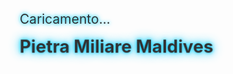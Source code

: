 <!DOCTYPE html>
<html lang="it">
<head>
  <meta charset="UTF-8" />
  <meta name="viewport" content="width=device-width, initial-scale=1.0"/>
  <title>Pietra Miliare Maldives</title>
  <style>
    * { margin: 0; padding: 0; box-sizing: border-box; }

    body {
      background: url('https://source.unsplash.com/1600x900/?maldives,beach') no-repeat center center fixed;
      background-size: cover;
      color: #00ccff;
      font-family: 'Courier New', Courier, monospace;
      overflow: hidden;
      height: 100vh;
      display: flex;
      justify-content: center;
      align-items: center;
      position: relative;
    }

    h1 {
      font-size: 2em;
      z-index: 10;
      text-shadow: 0 0 5px #00ccff, 0 0 10px #00ccff, 0 0 20px #00ccff;
      animation: pulse 2s infinite alternate;
      opacity: 0;
      transition: opacity 1.5s ease;
    }

    @keyframes pulse {
      from { transform: scale(1); opacity: 0.9; }
      to { transform: scale(1.05); opacity: 1; }
    }

    .matrix {
      position: absolute;
      width: 100%;
      height: 100%;
      top: 0;
      left: 0;
      z-index: 1;
      overflow: hidden;
    }

    canvas {
      display: block;
    }

    #loading {
      position: absolute;
      z-index: 20;
      font-size: 1.5em;
      animation: blink 1s infinite;
      text-shadow: 0 0 5px #00ccff, 0 0 10px #00ccff;
    }

    @keyframes blink {
      0%, 100% { opacity: 1; }
      50% { opacity: 0.3; }
    }

    .hidden {
      display: none;
    }

    .fade-in {
      opacity: 1 !important;
    }
  </style>
</head>
<body>
  <div id="loading">Caricamento...</div>
  <h1 id="mainTitle">Pietra Miliare Maldives</h1>
  <div class="matrix">
    <canvas id="matrixCanvas"></canvas>
  </div>

  <!-- Musica di sottofondo -->
  <audio autoplay loop>
    <source src="path_to_your_boduberu_audio.mp3" type="audio/mpeg">
    Il tuo browser non supporta l'elemento audio.
  </audio>

  <script>
    const canvas = document.getElementById("matrixCanvas");
    const ctx = canvas.getContext("2d");

    let width = canvas.width = window.innerWidth;
    let height = canvas.height = window.innerHeight;

    const baseMessage = " until you make it... zitto e nuota zitto e nuota nuota nuota... ";
    const fontSize = 22;
    const textSpacing = fontSize;
    const lines = 8;

    let offset = 0;

    // Ripeti il messaggio per coprire lo schermo più margine
    const repeatFactor = Math.ceil(width / (baseMessage.length * textSpacing)) + 2;
    const fullMessage = baseMessage.repeat(repeatFactor);
    const letters = fullMessage.split('');

    function draw() {
      ctx.clearRect(0, 0, width, height);

      ctx.font = fontSize + "px Courier New";
      ctx.shadowColor = "#00ffff";
      ctx.shadowBlur = 8;

      for (let l = 0; l < lines; l++) {
        const waveAmplitude = 20 + l * 5;
        const waveFrequency = 0.015 + l * 0.002;
        const waveSpeed = 0.5 + l * 0.1;
        const yOffset = (height / (lines + 1)) * (l + 1);

        for (let i = 0; i < letters.length; i++) {
          const x = ((i * textSpacing) - (offset * waveSpeed)) % (letters.length * textSpacing);
          const y = yOffset + Math.sin((x + offset) * waveFrequency) * waveAmplitude;

          const hue = 200 + (l * 10) % 60;
          ctx.fillStyle = `hsl(${hue}, 100%, 60%)`;

          ctx.fillText(letters[i], x < 0 ? x + width + textSpacing : x, y);
        }
      }

      offset += 1.5;
      requestAnimationFrame(draw);
    }

    draw();

    window.addEventListener('resize', () => {
      width = canvas.width = window.innerWidth;
      height = canvas.height = window.innerHeight;
    });

    window.addEventListener('load', () => {
      setTimeout(() => {
        document.getElementById('loading').classList.add('hidden');
        document.getElementById('mainTitle').classList.add('fade-in');
      }, 3000);
    });
  </script>
</body>
</html>

